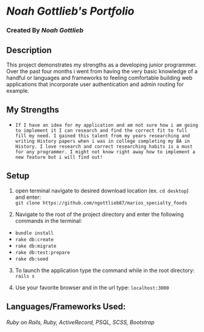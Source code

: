 # _Noah Gottlieb's Portfolio_
### Created By _Noah Gottlieb_

## Description

This project demonstrates my strengths as a developing junior programmer. Over the past four months i went from having the very basic knowledge of a handful or languages and frameworks to feeling comfortable building web applications that incorporate user authentication and admin routing for example.

## My Strengths

  * `If I have an idea for my application and am not sure how i am going to implement it I can research and find the correct fit to full fill my need. I gained this talent from my years researching and writing History papers when i was in college completing my BA in History. I love research and correct researching habits is a must for any programmer. I might not know right away how to implement a new feature but i will find out!`


## Setup

1. open terminal navigate to desired download location (ex. `cd desktop`) and enter: </br>`git clone https://github.com/ngottlieb87/marios_specialty_foods`

2. Navigate to the root of the project directory and enter the following commands in the terminal:
  * `bundle install`
  * `rake db:create`
  * `rake db:migrate`
  * `rake db:test:prepare`
  * `rake db:seed`

3. To launch the application type the command while in the root directory:
  <br>`rails s`

4. Use your favorite browser and in the url type: `localhost:3000`


## Languages/Frameworks Used:

  ###### _Ruby on Rails, Ruby, ActiveRecord, PSQL, SCSS, Bootstrap_
